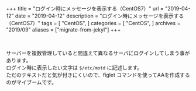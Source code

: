 +++
title = "ログイン時にメッセージを表示する（CentOS7）"
url = "2019-04-12"
date = "2019-04-12"
description = "ログイン時にメッセージを表示する（CentOS7）"
tags = [
    "CentOS",
]
categories = [
  "CentOS",
]
archives = "2019/09"
aliases = ["migrate-from-jekyl"]
+++

<br>

サーバーを複数管理していると間違えて異なるサーバにログインしてしまう事があります。  
ログイン時に表示したい文字は `$/etc/motd` に記述します。  
ただのテキストだと気が付きにくいので、figlet コマンドを使ってAAを作成するのがマイブームです。  



<script src="https://gist.github.com/O-Junpei/418c1903a9f051304f3f5d8712cce81c.js"></script>
